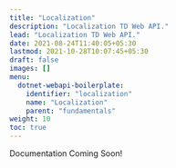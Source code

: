 ```yaml
---
title: "Localization"
description: "Localization TD Web API."
lead: "Localization TD Web API."
date: 2021-08-24T11:40:05+05:30
lastmod: 2021-10-28T10:07:45+05:30
draft: false
images: []
menu:
  dotnet-webapi-boilerplate:
    identifier: "localization"
    name: "Localization"
    parent: "fundamentals"
weight: 10
toc: true
---
```


Documentation Coming Soon!

